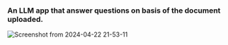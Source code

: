 ### An LLM app that answer questions on basis of the document uploaded. 


![Screenshot from 2024-04-22 21-53-11](https://github.com/Arpan12/RAGApp/assets/24242250/b32601ff-149d-4230-942b-93458a4477d2)
